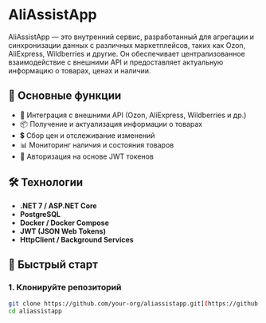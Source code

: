# AliAssistApp

AliAssistApp — это внутренний сервис, разработанный для агрегации и синхронизации данных с различных маркетплейсов, таких как Ozon, AliExpress, Wildberries и другие. Он обеспечивает централизованное взаимодействие с внешними API и предоставляет актуальную информацию о товарах, ценах и наличии.

## 🧩 Основные функции

- 🔄 Интеграция с внешними API (Ozon, AliExpress, Wildberries и др.)
- 📦 Получение и актуализация информации о товарах
- 💲 Сбор цен и отслеживание изменений
- 📊 Мониторинг наличия и состояния товаров
- 🔐 Авторизация на основе JWT токенов

## 🛠️ Технологии

- **.NET 7 / ASP.NET Core**
- **PostgreSQL**
- **Docker / Docker Compose**
- **JWT (JSON Web Tokens)**
- **HttpClient / Background Services**

## 🚀 Быстрый старт

### 1. Клонируйте репозиторий

```bash
git clone https://github.com/your-org/aliassistapp.git](https://github.com/niyaz121221324/AliAssistBackend.git
cd aliassistapp
